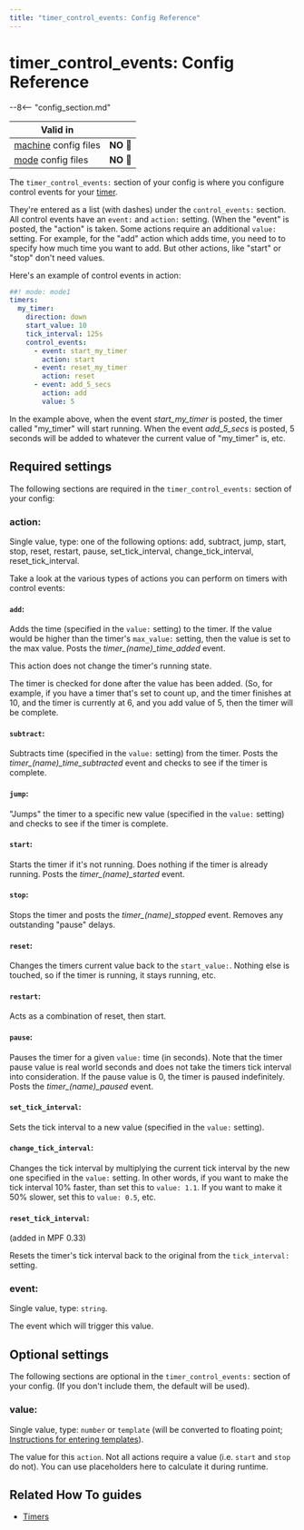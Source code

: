 ```yaml
---
title: "timer_control_events: Config Reference"
---
```


# timer_control_events: Config Reference

--8<-- "config_section.md"

| Valid in | |
|-----|:----:|
|[machine](instructions/machine_config.md) config files |**NO** :no_entry_sign:|
|[mode](instructions/mode_config.md) config files|**NO** :no_entry_sign:|

The `timer_control_events:` section of your config is where you
configure control events for your [timer](timers.md).

They're entered as a list (with dashes) under the `control_events:`
section. All control events have an `event:` and `action:` setting.
(When the "event" is posted, the "action" is taken. Some actions
require an additional `value:` setting. For example, for the "add"
action which adds time, you need to to specify how much time you want to
add. But other actions, like "start" or "stop" don't need values.

Here's an example of control events in action:

``` yaml
##! mode: mode1
timers:
  my_timer:
    direction: down
    start_value: 10
    tick_interval: 125s
    control_events:
      - event: start_my_timer
        action: start
      - event: reset_my_timer
        action: reset
      - event: add_5_secs
        action: add
        value: 5
```

In the example above, when the event *start_my_timer* is posted, the
timer called "my_timer" will start running. When the event
*add_5_secs* is posted, 5 seconds will be added to whatever the current
value of "my_timer" is, etc.

## Required settings

The following sections are required in the `timer_control_events:`
section of your config:

### action:

Single value, type: one of the following options: add, subtract, jump,
start, stop, reset, restart, pause, set_tick_interval,
change_tick_interval, reset_tick_interval.

Take a look at the various types of actions you can perform on timers
with control events:

#### `add`:

Adds the time (specified in the `value:` setting) to the timer. If
the value would be higher than the timer's `max_value:` setting,
then the value is set to the max value. Posts the
*timer_\(name\)_time_added* event.

This action does not change the timer's running state.

The timer is checked for done after the value has been added. (So,
for example, if you have a timer that's set to count up, and the
timer finishes at 10, and the timer is currently at 6, and you add
value of 5, then the timer will be complete.

#### `subtract`:

Subtracts time (specified in the `value:` setting) from the timer.
Posts the *timer_\(name\)_time_subtracted* event and checks to see
if the timer is complete.

#### `jump`:

"Jumps" the timer to a specific new value (specified in the
`value:` setting) and checks to see if the timer is complete.

#### `start`:

Starts the timer if it's not running. Does nothing if the timer is
already running. Posts the *timer_\(name\)_started* event.

#### `stop`:

Stops the timer and posts the *timer_\(name\)_stopped* event.
Removes any outstanding "pause" delays.

#### `reset`:

Changes the timers current value back to the `start_value:`. Nothing
else is touched, so if the timer is running, it stays running, etc.

#### `restart`:

Acts as a combination of reset, then start.

#### `pause`:

Pauses the timer for a given `value:` time (in seconds). Note that
the timer pause value is real world seconds and does not take the
timers tick interval into consideration. If the pause value is 0,
the timer is paused indefinitely. Posts the
*timer_\(name\)_paused* event.

#### `set_tick_interval`:

Sets the tick interval to a new value (specified in the `value:` setting).

#### `change_tick_interval`:

Changes the tick interval by multiplying the current tick interval
by the new one specified in the `value:` setting. In other words, if
you want to make the tick interval 10% faster, than set this to
`value: 1.1`. If you want to make it 50% slower, set this to
`value: 0.5`, etc.

#### `reset_tick_interval`:

(added in MPF 0.33)

Resets the timer's tick interval back to the original from the
`tick_interval:` setting.

### event:

Single value, type: `string`.

The event which will trigger this value.

## Optional settings

The following sections are optional in the `timer_control_events:`
section of your config. (If you don't include them, the default will be
used).

### value:

Single value, type: `number` or `template` (will be converted to
floating point;
[Instructions for entering templates](instructions/dynamic_values.md)).

The value for this `action`. Not all actions require a value (i.e.
`start` and `stop` do not). You can use placeholders here to calculate
it during runtime.

## Related How To guides

* [Timers](../game_logic/timers.md)
